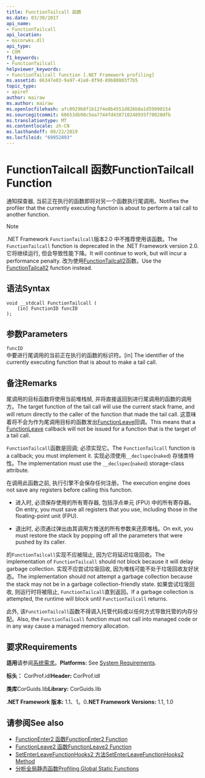 ```yaml
---
title: FunctionTailcall 函数
ms.date: 03/30/2017
api_name:
- FunctionTailcall
api_location:
- mscorwks.dll
api_type:
- COM
f1_keywords:
- FunctionTailcall
helpviewer_keywords:
- FunctionTailcall function [.NET Framework profiling]
ms.assetid: 66347e03-9a97-41e8-8f9d-89b80803f7b5
topic_type:
- apiref
author: mairaw
ms.author: mairaw
ms.openlocfilehash: afc0929b8f1b12f4e0b4551d826b8a1d59990154
ms.sourcegitcommit: 68653db98c5ea7744fd438710248935f70020dfb
ms.translationtype: MT
ms.contentlocale: zh-CN
ms.lasthandoff: 08/22/2019
ms.locfileid: "69952893"
---
```

# <a name="functiontailcall-function"></a><span data-ttu-id="5b521-102">FunctionTailcall 函数</span><span class="sxs-lookup"><span data-stu-id="5b521-102">FunctionTailcall Function</span></span>
<span data-ttu-id="5b521-103">通知探查器, 当前正在执行的函数即将对另一个函数执行尾调用。</span><span class="sxs-lookup"><span data-stu-id="5b521-103">Notifies the profiler that the currently executing function is about to perform a tail call to another function.</span></span>  
  
> [!NOTE]
> <span data-ttu-id="5b521-104">.NET Framework `FunctionTailcall`版本2.0 中不推荐使用该函数。</span><span class="sxs-lookup"><span data-stu-id="5b521-104">The `FunctionTailcall` function is deprecated in the .NET Framework version 2.0.</span></span> <span data-ttu-id="5b521-105">它将继续运行, 但会导致性能下降。</span><span class="sxs-lookup"><span data-stu-id="5b521-105">It will continue to work, but will incur a performance penalty.</span></span> <span data-ttu-id="5b521-106">改为使用[FunctionTailcall2](../../../../docs/framework/unmanaged-api/profiling/functiontailcall2-function.md)函数。</span><span class="sxs-lookup"><span data-stu-id="5b521-106">Use the [FunctionTailcall2](../../../../docs/framework/unmanaged-api/profiling/functiontailcall2-function.md) function instead.</span></span>  
  
## <a name="syntax"></a><span data-ttu-id="5b521-107">语法</span><span class="sxs-lookup"><span data-stu-id="5b521-107">Syntax</span></span>  
  
```  
void __stdcall FunctionTailcall (  
    [in] FunctionID funcID  
);  
```  
  
## <a name="parameters"></a><span data-ttu-id="5b521-108">参数</span><span class="sxs-lookup"><span data-stu-id="5b521-108">Parameters</span></span>  
 `funcID`  
 <span data-ttu-id="5b521-109">中要进行尾调用的当前正在执行的函数的标识符。</span><span class="sxs-lookup"><span data-stu-id="5b521-109">[in] The identifier of the currently executing function that is about to make a tail call.</span></span>  
  
## <a name="remarks"></a><span data-ttu-id="5b521-110">备注</span><span class="sxs-lookup"><span data-stu-id="5b521-110">Remarks</span></span>  
 <span data-ttu-id="5b521-111">尾调用的目标函数将使用当前堆栈帧, 并将直接返回到进行尾调用的函数的调用方。</span><span class="sxs-lookup"><span data-stu-id="5b521-111">The target function of the tail call will use the current stack frame, and will return directly to the caller of the function that made the tail call.</span></span> <span data-ttu-id="5b521-112">这意味着将不会为作为尾调用目标的函数发出[FunctionLeave](../../../../docs/framework/unmanaged-api/profiling/functionleave-function.md)回调。</span><span class="sxs-lookup"><span data-stu-id="5b521-112">This means that a [FunctionLeave](../../../../docs/framework/unmanaged-api/profiling/functionleave-function.md) callback will not be issued for a function that is the target of a tail call.</span></span>  
  
 <span data-ttu-id="5b521-113">`FunctionTailcall`函数是回调; 必须实现它。</span><span class="sxs-lookup"><span data-stu-id="5b521-113">The `FunctionTailcall` function is a callback; you must implement it.</span></span> <span data-ttu-id="5b521-114">实现必须使用`__declspec`(`naked`) 存储类特性。</span><span class="sxs-lookup"><span data-stu-id="5b521-114">The implementation must use the `__declspec`(`naked`) storage-class attribute.</span></span>  
  
 <span data-ttu-id="5b521-115">在调用此函数之前, 执行引擎不会保存任何注册。</span><span class="sxs-lookup"><span data-stu-id="5b521-115">The execution engine does not save any registers before calling this function.</span></span>  
  
- <span data-ttu-id="5b521-116">进入时, 必须保存使用的所有寄存器, 包括浮点单元 (FPU) 中的所有寄存器。</span><span class="sxs-lookup"><span data-stu-id="5b521-116">On entry, you must save all registers that you use, including those in the floating-point unit (FPU).</span></span>  
  
- <span data-ttu-id="5b521-117">退出时, 必须通过弹出由其调用方推送的所有参数来还原堆栈。</span><span class="sxs-lookup"><span data-stu-id="5b521-117">On exit, you must restore the stack by popping off all the parameters that were pushed by its caller.</span></span>  
  
 <span data-ttu-id="5b521-118">的`FunctionTailcall`实现不应被阻止, 因为它将延迟垃圾回收。</span><span class="sxs-lookup"><span data-stu-id="5b521-118">The implementation of `FunctionTailcall` should not block because it will delay garbage collection.</span></span> <span data-ttu-id="5b521-119">实现不应尝试垃圾回收, 因为堆栈可能不处于垃圾回收友好状态。</span><span class="sxs-lookup"><span data-stu-id="5b521-119">The implementation should not attempt a garbage collection because the stack may not be in a garbage collection-friendly state.</span></span> <span data-ttu-id="5b521-120">如果尝试垃圾回收, 则运行时将被阻止, `FunctionTailcall`直到返回。</span><span class="sxs-lookup"><span data-stu-id="5b521-120">If a garbage collection is attempted, the runtime will block until `FunctionTailcall` returns.</span></span>  
  
 <span data-ttu-id="5b521-121">此外, 该`FunctionTailcall`函数不得调入托管代码或以任何方式导致托管的内存分配。</span><span class="sxs-lookup"><span data-stu-id="5b521-121">Also, the `FunctionTailcall` function must not call into managed code or in any way cause a managed memory allocation.</span></span>  
  
## <a name="requirements"></a><span data-ttu-id="5b521-122">要求</span><span class="sxs-lookup"><span data-stu-id="5b521-122">Requirements</span></span>  
 <span data-ttu-id="5b521-123">**适用**请参阅[系统需求](../../../../docs/framework/get-started/system-requirements.md)。</span><span class="sxs-lookup"><span data-stu-id="5b521-123">**Platforms:** See [System Requirements](../../../../docs/framework/get-started/system-requirements.md).</span></span>  
  
 <span data-ttu-id="5b521-124">**标头：** CorProf.idl</span><span class="sxs-lookup"><span data-stu-id="5b521-124">**Header:** CorProf.idl</span></span>  
  
 <span data-ttu-id="5b521-125">**类库**CorGuids.lib</span><span class="sxs-lookup"><span data-stu-id="5b521-125">**Library:** CorGuids.lib</span></span>  
  
 <span data-ttu-id="5b521-126">**.NET Framework 版本:** 1.1、1。0</span><span class="sxs-lookup"><span data-stu-id="5b521-126">**.NET Framework Versions:** 1.1, 1.0</span></span>  
  
## <a name="see-also"></a><span data-ttu-id="5b521-127">请参阅</span><span class="sxs-lookup"><span data-stu-id="5b521-127">See also</span></span>

- [<span data-ttu-id="5b521-128">FunctionEnter2 函数</span><span class="sxs-lookup"><span data-stu-id="5b521-128">FunctionEnter2 Function</span></span>](../../../../docs/framework/unmanaged-api/profiling/functionenter2-function.md)
- [<span data-ttu-id="5b521-129">FunctionLeave2 函数</span><span class="sxs-lookup"><span data-stu-id="5b521-129">FunctionLeave2 Function</span></span>](../../../../docs/framework/unmanaged-api/profiling/functionleave2-function.md)
- [<span data-ttu-id="5b521-130">SetEnterLeaveFunctionHooks2 方法</span><span class="sxs-lookup"><span data-stu-id="5b521-130">SetEnterLeaveFunctionHooks2 Method</span></span>](../../../../docs/framework/unmanaged-api/profiling/icorprofilerinfo2-setenterleavefunctionhooks2-method.md)
- [<span data-ttu-id="5b521-131">分析全局静态函数</span><span class="sxs-lookup"><span data-stu-id="5b521-131">Profiling Global Static Functions</span></span>](../../../../docs/framework/unmanaged-api/profiling/profiling-global-static-functions.md)
